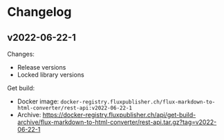 # Changelog

## v2022-06-22-1

Changes:

- Release versions
- Locked library versions

Get build:

- Docker image: `docker-registry.fluxpublisher.ch/flux-markdown-to-html-converter/rest-api:v2022-06-22-1`
- Archive: https://docker-registry.fluxpublisher.ch/api/get-build-archive/flux-markdown-to-html-converter/rest-api.tar.gz?tag=v2022-06-22-1
